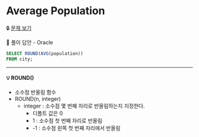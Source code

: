 # Average Population

🔒 [문제 보기](https://www.hackerrank.com/challenges/average-population/problem)

🔑 풀이 답안 - Oracle

```SQL
SELECT ROUND(AVG(population))
FROM city;
```

------

#### 💡 ROUND()

- 소수점 반올림 함수
- ROUND(n, integer)
  - integer : 소수점 몇 번째 자리로 반올림하는지 지정한다.
    - 디폴트 값은 0
    - 1 : 소수점 첫 번째 자리로 반올림
    - -1 : 소수점 왼쪽 첫 번째 자리에서 반올림



